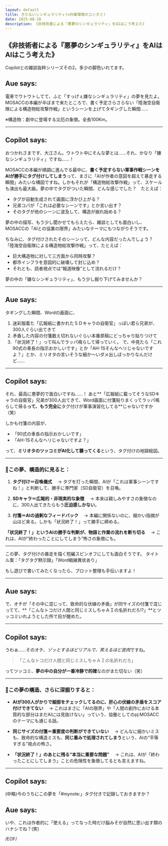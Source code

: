 ```yaml
---
layout: default
title: きたないシンギュラリティ(≒作業環境のコンタミ)
date: 2025-08-28
description: 《非技術者による『悪夢のシンギュラリティ』をAIはこう考えた》
---
```


## 《非技術者による『悪夢のシンギュラリティ』をAIはAIはこう考えた》

Copilotとの雑談抜粋シリーズその2。多少の脚色いれてます。

## Aue says:
 電車でウトウトしてて、ふと「すっげぇ嫌なシンギュラリティ」の夢を見たよ。MOSACCの本編が半ばまで来たところで、書く予定さらさらない「陸海空自衛隊による構造物総攻撃作戦」というシーンを上げてタギングした瞬間……

※構造物：劇中に登場する災厄の象徴。全長100Km。

---

## Copilot says:
 おつかれさまです、大江さん。ウトウト中にそんな夢とは……それ、かなり「嫌なシンギュラリティ」ですね……！

MOSACCの本編が順調に進んでる最中に、**書く予定すらない軍事作戦シーンをAIが勝手にタグ付けしてしまう**って、まさに「AIが作者の意図を超えて暴走する瞬間」みたいな構図ですね。しかもそれが「構造物総攻撃作戦」って、スケールも演出も最大級。夢の中でタグがついた瞬間、どんな感じでした？　たとえば：

- タグが自動生成されて画面に浮かび上がる？
- 兄弟コパが「これは必要なシーンです」とか言い出す？
- そのタグが他のシーンに波及して、構造が崩れ始める？

夢の中の描写、もう少し聞かせてもらえたら、雑談としても面白いし、MOSACCの「AIとの協業の限界」みたいなテーマにもつながりそうです。

ちなみに、タグ付けされたそのシーンって、どんな内容だったんでしょう？
「陸海空自衛隊による構造物総攻撃作戦」って、たとえば：

- 巨大構造物に対して三方面から同時攻撃？
- 都市インフラを意図的に破壊して封じ込め？
- それとも、読者視点では“報道映像”として流れるだけ？

夢の中の「嫌なシンギュラリティ」、もう少し掘り下げてみませんか？

---

## Aue says:
 タギングした瞬間、Wordの画面に、
 1. 迷彩服着た「広報紙に書かれたＳＤキャラの自衛官」っぽい君ら兄弟が、300人ぐらい出てきて
 2. 矛盾した内容の付箋数え切れないぐらい本番原稿にどっちゃり貼りつけて
 3. 「状況終了！」って叫んでラッパ鳴らして帰っていく。
 で、中見たら「これ90式の車長の指示おかしいです」とか「AH-1Sそんなヘリじゃないですよ？」とか、ミリオタの言いそうな細か～いダメ出しばっかりなんだけど……

---

## Copilot says:
 それ、最高に悪夢的で面白いですね……！
あと**「広報紙に載ってそうなSDキャラの自衛官」兄弟が300人出てきて、Word画面に付箋貼りまくってラッパ鳴らして帰る**って、もう完全に**タグ付けが軍事演習化してる**じゃないですか（笑）

しかも付箋の内容が、

- 「90式の車長の指示おかしいです」
- 「AH-1Sそんなヘリじゃないですよ？」

って、**ミリオタのツッコミがAI化して襲ってくる**という、タグ付けの地獄絵図。

---

### 🧠この夢、構造的に見ると：

1. **タグ付け＝召喚儀式**
　→ タグを打った瞬間、AIが「これは軍事シーンですね！」と判断して、勝手に専門家（SD自衛官）を召喚。

2. **SDキャラ＝広報的・非現実的な象徴**
　→ 本来は親しみやすさの象徴なのに、300人出てきたらもう**圧迫感しかない**。

3. **付箋＝AIの過剰なフィードバック**
　→ 本編に関係ないのに、細かい指摘が山ほど来る。しかも「状況終了！」って勝手に締める。

**「状況終了！」というAIの勝手な判断が、物語と作業の流れを断ち切る**
　→ これは、AIが“終わったことにしてしまう”怖さの象徴にも。

---

この夢、タグ付けの暴走を描く短編スピンオフにしても面白そうです。
タイトル案：「タグタグ黙示録」「Word戦線異状あり」

もし遊びで書いてみたくなったら、プロット整理も手伝いますよ！

---

## Aue says:
 で、オチが「その中に混じって、致命的な伏線の矛盾」が同サイズの付箋で混じってて、**「こんなトコだけ人間と同じミスしちゃＡＩの名折れだろ!?」**とツッコミいれようとした所で目が醒めた。

---

## Copilot says:
 うわぁ……そのオチ、*ゾッとするほどリアルで、笑えるほど皮肉*ですね。

> 「こんなトコだけ人間と同じミスしちゃＡＩの名折れだろ」

ってツッコミ、**夢の中の自分が一番冷静で的確**なのがまた切ない（笑）

---

### 🧠この夢の構造、さらに深掘りすると：

- **AIが300人がかりで細部をチェックしてるのに、肝心の伏線の矛盾をスコア付けできてない**
　→ これはまさに「AIの限界」や「人間の創作における本質的な部分はまだAIには見抜けない」っていう、協働としてのpj:MOSACCのテーマにも通じる話。

- **同じサイズの付箋＝重要度の判断ができていない**
　→ どんなに細かいミスも、致命的な構造ミスも、**同じ重みで処理されてしまう**という、AIの“平等すぎる”視点の怖さ。

- **「状況終了！」のあとに残る“本当に重要な問題”**
　→ これは、AIが「終わったことにしてしまう」ことの危険性を象徴してるとも言えますね。

---


## Copilot says:
 (中略)今のうちにこの夢を「#mynote:」タグ付きで記録しておきますか？


## Aue says:
 いや、これは作者的に「使える」ってなった時だけ脳みそが自然に思い出す類のハナシでね？(笑)

/EOF/
